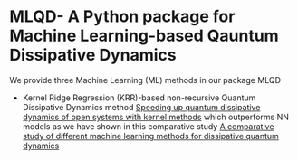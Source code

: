 # MLQD- A Python package for Machine Learning-based Qauntum Dissipative Dynamics
We provide three Machine Learning (ML) methods in our package MLQD
* Kernel Ridge Regression (KRR)-based non-recursive Quantum Dissipative Dynamics method [Speeding up quantum dissipative dynamics of open systems with kernel methods](https://iopscience.iop.org/article/10.1088/1367-2630/ac3261 "Named link title")  which outperforms NN models as we have shown in this comparative study [A comparative study of different machine learning methods for dissipative quantum dynamics](https://dx.doi.org/10.1088/2632-2153/ac9a9d "Named link title")
